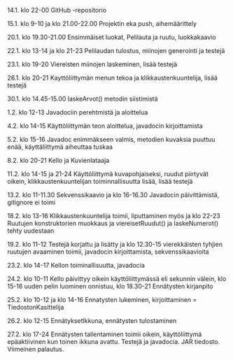 14.1. klo 22-00 GitHub -repositorio

15.1. klo 9-10 ja klo 21.00-22.00 Projektin eka push, aihemäärittely

20.1. klo 19.30-21.00 Ensimmäiset luokat, Pelilauta ja ruutu, luokkakaavio

22.1. klo 13-14 ja klo 21-23 Pelilaudan tulostus, miinojen generointi ja testejä

23.1. klo 19-20 Viereisten miinojen laskeminen, lisää testejä

26.1. klo 20-21 Kayttöliittymän menun tekoa ja klikkaustenkuuntelija, lisää testejä

30.1. klo 14.45-15.00 laskeArvot() metodin siistimistä

1.2. klo 12-13 Javadociin perehtmistä ja aloittelua

4.2. klo 14-15 Käyttöliittymän teon aloittelua, javadocin kirjoittamista

5.2. klo 15-16 Javadoc enimmäkseen valmis, metodien kuvaksia puuttuu enää, käyttäliittymä aiheuttaa tuskaa

8.2. klo 20-21 Kello ja Kuvienlataaja

11.2. klo 14-15 ja 21-24 Käyttöliittymä kuvapohjaiseksi, ruudut piirtyvät oikein, klikkaustenkuuntelijan toiminnallisuutta lisää, lisää testejä

13.2. klo 11-11.30 Sekvenssikaavio ja klo 16-16.30 Javadocin päivittämistä, gitignore ei toimi

18.2. klo 13-16 Klikkaustenkuuntelija toimii, liputtaminen myös ja klo 22-23 Ruutujen konstruktorien muokkaus ja viereisetRuudut() ja laskeNumerot() tehty uudestaan

19.2. klo 11-12 Testejä korjattu ja lisätty ja klo 12.30-15 vierekkäisten tyhjien ruutujen avaaminen toimii, javadocin kirjoittamista, sekvenssikaavioita
 
23.2. klo 14-17 Kellon toiminallisuutta, javadocia

24.2. klo 10-11 Kello päivittyy oikein käyttöliittymässä eli sekunnin välein, klo 15-16 uuden pelin luominen onnistuu, klo 18.30-21 Ennätysten kirjanpito

25.2. klo 10-12 ja klo 14-16 Ennatysten lukeminen, kirjoittaminen = TiedostonKasittelija

26.2.  klo 12-15 EnnätyksetIkkuna, ennätysten tulostaminen

27.2. klo 17-24 Ennätysten tallentaminen toimii oikein, käyttöliittymä epäaktiivinen kun toinen ikkuna avattu. Testejä ja javadocia. JAR tiedosto. Viimeinen palautus.


